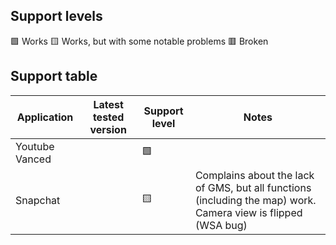## Support levels

🟩 Works
🟨 Works, but with some notable problems
🟥 Broken

## Support table

| Application    | Latest tested version | Support level | Notes                                                                                                         |
|----------------|-----------------------|---------------|---------------------------------------------------------------------------------------------------------------|
| Youtube Vanced |                       | 🟩             |                                                                                                               |
| Snapchat       |                       | 🟨             | Complains about the lack of GMS, but all functions (including the map) work. Camera view is flipped (WSA bug) |